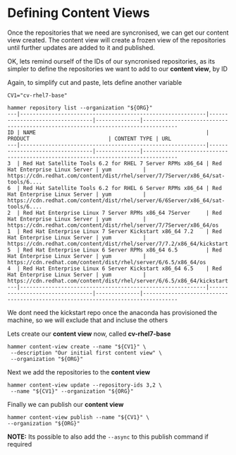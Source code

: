 # Defining Content Views

Once the repositories that we need are syncronised, we can get our content view created. The content view will create a frozen view of the repositories until further updates are added to it and published.

OK, lets remind ourself of the IDs of our syncronised repositories, as its simpler to define the repositories we want to add to our **content view**, by ID

Again, to simplify cut and paste, lets define another variable

```
CV1="cv-rhel7-base"
```


```
hammer repository list --organization "${ORG}"
---|-----------------------------------------------------------|---------------------------------|--------------|---------------------------------------------------------------------------------
ID | NAME                                                      | PRODUCT                         | CONTENT TYPE | URL
---|-----------------------------------------------------------|---------------------------------|--------------|---------------------------------------------------------------------------------
3  | Red Hat Satellite Tools 6.2 for RHEL 7 Server RPMs x86_64 | Red Hat Enterprise Linux Server | yum          | https://cdn.redhat.com/content/dist/rhel/server/7/7Server/x86_64/sat-tools/6....
6  | Red Hat Satellite Tools 6.2 for RHEL 6 Server RPMs x86_64 | Red Hat Enterprise Linux Server | yum          | https://cdn.redhat.com/content/dist/rhel/server/6/6Server/x86_64/sat-tools/6....
2  | Red Hat Enterprise Linux 7 Server RPMs x86_64 7Server     | Red Hat Enterprise Linux Server | yum          | https://cdn.redhat.com/content/dist/rhel/server/7/7Server/x86_64/os
1  | Red Hat Enterprise Linux 7 Server Kickstart x86_64 7.2    | Red Hat Enterprise Linux Server | yum          | https://cdn.redhat.com/content/dist/rhel/server/7/7.2/x86_64/kickstart
5  | Red Hat Enterprise Linux 6 Server RPMs x86_64 6.5         | Red Hat Enterprise Linux Server | yum          | https://cdn.redhat.com/content/dist/rhel/server/6/6.5/x86_64/os
4  | Red Hat Enterprise Linux 6 Server Kickstart x86_64 6.5    | Red Hat Enterprise Linux Server | yum          | https://cdn.redhat.com/content/dist/rhel/server/6/6.5/x86_64/kickstart
---|-----------------------------------------------------------|---------------------------------|--------------|---------------------------------------------------------------------------------

```
We dont need the kickstart repo once the anaconda has provisioned the machine, so we will exclude that and incluse the others

Lets create our **content view** now, called **cv-rhel7-base**


```
hammer content-view create --name "${CV1}" \
 --description "Our initial first content view" \
 --organization "${ORG}"
```

Next we add the repositories to the **content view**

```
hammer content-view update --repository-ids 3,2 \
 --name "${CV1}" --organization "${ORG}"
```

Finally we can publish our **content view**

```
hammer content-view publish --name "${CV1}" \
--organization "${ORG}"
```

**NOTE:** Its possible to also add the ```--async``` to this publish command if required
